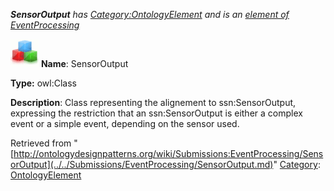 ___SensorOutput__ has [Category:OntologyElement](../../Category/OntologyElement.md "Category:OntologyElement") and is an [element of](../../Property/ElementOf.md "Property:ElementOf") [EventProcessing](../../Submissions/EventProcessing.md "Submissions:EventProcessing")_


  




[![Class](../../images/thumb/2/27/Class.gif/45px-Class.gif)](../../Image/Class.gif.md "Class")
__Name__: SensorOutput 


__Type:__ owl:Class 


__Description__: Class representing the alignement to ssn:SensorOutput, expressing the restriction that an ssn:SensorOutput is either a complex event or a simple event, depending on the sensor used. 





Retrieved from "[http://ontologydesignpatterns.org/wiki/Submissions:EventProcessing/SensorOutput](../../Submissions/EventProcessing/SensorOutput.md)"
 [Category](http://ontologydesignpatterns.org/wiki/Special:Categories "Special:Categories"): [OntologyElement](../../Category/OntologyElement.md "Category:OntologyElement")